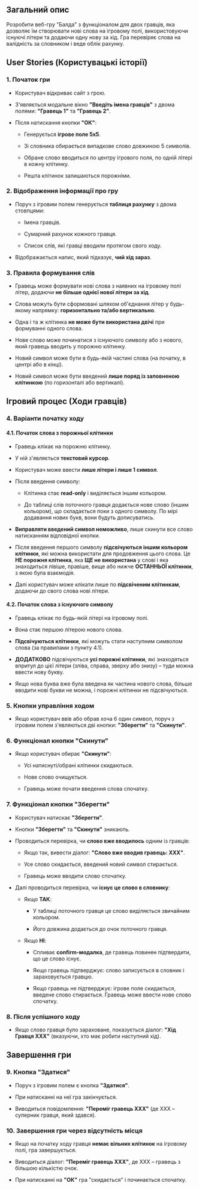 Загальний опис
--------------

Розробити веб-гру "Балда" з функціоналом для двох гравців, яка дозволяє їм створювати нові слова на ігровому полі, використовуючи існуючі літери та додаючи одну нову за хід. Гра перевіряє слова на валідність за словником і веде облік рахунку.

User Stories (Користувацькі історії)
------------------------------------

### 1\. Початок гри

*   Користувач відкриває сайт з грою.
    
*   З'являється модальне вікно **"Введіть імена гравців"** з двома полями: **"Гравець 1"** та **"Гравець 2"**.
    
*   Після натискання кнопки **"ОК"**:
    
    *   Генерується **ігрове поле 5x5**.
        
    *   Зі словника обирається випадкове слово довжиною 5 символів.
        
    *   Обране слово вводиться по центру ігрового поля, по одній літері в кожну клітинку.
        
    *   Решта клітинок залишаються порожніми.
        

### 2\. Відображення інформації про гру

*   Поруч з ігровим полем генерується **таблиця рахунку** з двома стовпцями:
    
    *   Імена гравців.
        
    *   Сумарний рахунок кожного гравця.
        
    *   Список слів, які гравці вводили протягом свого ходу.
        
*   Відображається напис, який підказує, **чий хід зараз**.
    

### 3\. Правила формування слів

*   Гравець може формувати нові слова з наявних на ігровому полі літер, додаючи **не більше однієї нової літери за хід**.
    
*   Слова можуть бути сформовані шляхом об'єднання літер у будь-якому напрямку: **горизонтально та/або вертикально**.
    
*   Одна і та ж клітинка **не може бути використана двічі** при формуванні одного слова.
    
*   Нове слово може починатися з існуючого символу або з нового, який гравець вводить у порожню клітинку.
    
*   Новий символ може бути в будь-якій частині слова (на початку, в центрі або в кінці).
    
*   Новий символ може бути введений **лише поряд із заповненою клітинкою** (по горизонталі або вертикалі).
    

Ігровий процес (Ходи гравців)
-----------------------------

### 4\. Варіанти початку ходу

#### 4.1. Початок слова з порожньої клітинки

*   Гравець клікає на порожню клітинку.
    
*   У ній з'являється **текстовий курсор**.
    
*   Користувач може ввести **лише літери і лише 1 символ**.
    
*   Після введення символу:
    
    *   Клітинка стає **read-only** і виділяється іншим кольором.
        
    *   До таблиці слів поточного гравця додається нове слово (іншим кольором), що складається поки з одного символу. По мірі додавання нових букв, вони будуть дописуватись.
        
*   **Виправляти введений символ неможливо**, лише скинути все слово натисканням відповідної кнопки.
    
*   Після введення першого символу **підсвічуються іншим кольором клітинки**, які можна використати для продовження цього слова. Це **НЕ порожня клітинка**, яка **ЩЕ не використана** у слові і яка знаходиться лівіше, правіше, вище або нижче **ОСТАННЬОЇ клітинки**, з якою була взаємодія.
    
*   Далі користувач може клікати лише по **підсвіченим клітинкам**, додаючи до свого слова нові літери.
    

#### 4.2. Початок слова з існуючого символу

*   Гравець клікає по будь-якій літері на ігровому полі.
    
*   Вона стає першою літерою нового слова.
    
*   **Підсвічуються клітинки**, які можуть стати наступним символом слова (за правилами з пункту 4.1).
    
*   **ДОДАТКОВО** підсвічуються **усі порожні клітинки**, які знаходяться впритул до цієї літери (зліва, справа, зверху або знизу) – туди можна ввести нову букву.
    
*   Якщо нова буква вже була введена як частина нового слова, більше вводити нові букви не можна, і порожні клітинки не підсвічуються.
    

### 5\. Кнопки управління ходом

*   Якщо користувач ввів або обрав хоча б один символ, поруч з ігровим полем з'являються дві кнопки: **"Зберегти"** та **"Скинути"**.
    

### 6\. Функціонал кнопки "Скинути"

*   Якщо користувач обирає **"Скинути"**:
    
    *   Усі натиснуті/обрані клітинки скидаються.
        
    *   Нове слово очищується.
        
    *   Гравець може почати введення слова спочатку.
        

### 7\. Функціонал кнопки "Зберегти"

*   Користувач натискає **"Зберегти"**.
    
*   Кнопки **"Зберегти"** та **"Скинути"** зникають.
    
*   Проводиться перевірка, чи **слово вже вводилось** одним із гравців:
    
    *   Якщо так, вивести діалог: **"Слово вже вводив гравець: ХХХ"**.
        
    *   Усе слово скидається, введений новий символ стирається.
        
    *   Гравець може вводити слово спочатку.
        
*   Далі проводиться перевірка, чи **існує це слово в словнику**:
    
    *   Якщо **ТАК**:
        
        *   У таблиці поточного гравця це слово виділяється звичайним кольором.
            
        *   Його довжина додається до очок поточного гравця.
            
    *   Якщо **НІ**:
        
        *   Спливає **confirm-модалка**, де гравець повинен підтвердити, що це слово існує.
            
        *   Якщо гравець підтверджує: слово записується в словник і зараховується гравцю.
            
        *   Якщо гравець не підтверджує: ігрове поле скидається, введене слово стирається. Гравець може ввести нове слово спочатку.
            

### 8\. Після успішного ходу

*   Якщо слово гравця було зараховане, показується діалог: **"Хід Гравця ХХХ"** (вказуючи, хто має робити наступний хід).
    

Завершення гри
--------------

### 9\. Кнопка "Здатися"

*   Поруч з ігровим полем є кнопка **"Здатися"**.
    
*   При натисканні на неї гра закінчується.
    
*   Виводиться повідомлення: **"Переміг гравець ХХХ"** (де ХХХ – суперник гравця, який здався).
    

### 10\. Завершення гри через відсутність місця

*   Якщо на початку ходу гравця **немає вільних клітинок** на ігровому полі, гра завершується.
    
*   Виводиться діалог: **"Переміг гравець ХХХ"**, де ХХХ – гравець з більшою кількістю очок.
    
*   При натисканні на **"ОК"** гра "скидається" і починається спочатку.
